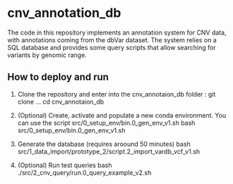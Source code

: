 # cnv_annotation_db

The code in this repository implements an annotation system for CNV data, with annotations coming from the dbVar dataset. The system relies on a SQL database and provides some query scripts that allow searching for variants by genomic range.

## How to deploy and run ##

1. Clone the repository and enter into the cnv_annotaion_db folder :
	git clone ...
	cd cnv_annotaion_db 
	
2. (Optional) Create, activate and populate a new conda environment. You can use the script src/0_setup_env/bin.0_gen_env_v1.sh
	bash src/0_setup_env/bin.0_gen_env_v1.sh

3. Generate the database (requires aroound 50 minutes)
	bash src/1_data_import/prototype_2/script.2_import_vardb_vcf_v1.sh

4. (Optional) Run test queries 
	bash ./src/2_cnv_query/run.0_query_example_v2.sh
	
